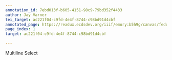```yaml
---
annotation_id: 7ebd013f-b605-4151-98c9-79bd352f4433
author: Jay Varner
tei_target: ac221f04-c9fd-4e4f-8744-c98bd91d4cbf
annotated_page: https://readux.ecdsdev.org/iiif/emory:b5h9g/canvas/fedora:emory:pchch
page_index: 1
target: ac221f04-c9fd-4e4f-8744-c98bd91d4cbf

---
```

<p>Multiline Select</p>